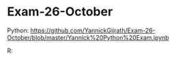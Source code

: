 # Exam-26-October

Python: https://github.com/YannickGijrath/Exam-26-October/blob/master/Yannick%20Python%20Exam.ipynb

R: 
